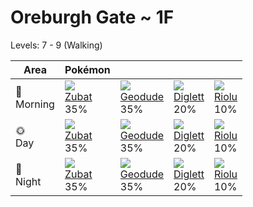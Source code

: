 # Oreburgh Gate ~ 1F
Levels: 7 - 9 (Walking)

Area         | Pokémon                        | &nbsp;                         | &nbsp;                         | &nbsp;                         
---          | ---                            | ---                            | ---                            | ---                            
🌅<br>Morning | ![][041]<br> [Zubat]<br> 35%  | ![][074]<br> [Geodude]<br> 35%| ![][050]<br> [Diglett]<br> 20%| ![][447]<br> [Riolu]<br> 10%  
🌞<br>Day     | ![][041]<br> [Zubat]<br> 35%  | ![][074]<br> [Geodude]<br> 35%| ![][050]<br> [Diglett]<br> 20%| ![][447]<br> [Riolu]<br> 10%  
🌙<br>Night   | ![][041]<br> [Zubat]<br> 35%  | ![][074]<br> [Geodude]<br> 35%| ![][050]<br> [Diglett]<br> 20%| ![][447]<br> [Riolu]<br> 10%  


[Zubat]: /pokemon_changes/041/
[Diglett]: /pokemon_changes/050/
[Geodude]: /pokemon_changes/074/
[Riolu]: /pokemon_changes/447/
[041]: /img/pokemon/041.png
[050]: /img/pokemon/050.png
[074]: /img/pokemon/074.png
[447]: /img/pokemon/447.png
